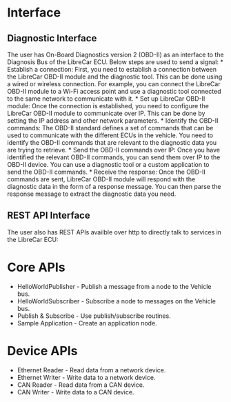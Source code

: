 # Interface

## Diagnostic Interface
The user has On-Board Diagnostics version 2 (OBD-II) as an interface to the Diagnosis Bus of the LibreCar ECU.
Below steps are used to send a signal:
    * Establish a connection: First, you need to establish a connection between the LibreCar OBD-II module and the diagnostic tool. This can be done using a wired or wireless connection. For example, you can connect the LibreCar OBD-II module to a Wi-Fi access point and use a diagnostic tool connected to the same network to communicate with it.
    * Set up LibreCar OBD-II module: Once the connection is established, you need to configure the LibreCar OBD-II module to communicate over IP. This can be done by setting the IP address and other network parameters.
    * Identify the OBD-II commands: The OBD-II standard defines a set of commands that can be used to communicate with the different ECUs in the vehicle. You need to identify the OBD-II commands that are relevant to the diagnostic data you are trying to retrieve.
    * Send the OBD-II commands over IP: Once you have identified the relevant OBD-II commands, you can send them over IP to the OBD-II device. You can use a diagnostic tool or a custom application to send the OBD-II commands.
    * Receive the response: Once the OBD-II commands are sent,  LibreCar OBD-II module will respond with the diagnostic data in the form of a response message. You can then parse the response message to extract the diagnostic data you need.

## REST API Interface

The user also has REST APIs availble over http to directly talk to services in the LibreCar ECU:

# Core APIs
  +  HelloWorldPublisher - Publish a message from a node to the Vehicle bus.
  +  HelloWorldSubscriber - Subscribe a node to messages on the Vehicle bus.
  +  Publish & Subscribe - Use publish/subscribe routines.
  +  Sample Application - Create an application node.
# Device APIs
  +  Ethernet Reader - Read data from a network device.
  +  Ethernet Writer - Write data to a network device.
  +  CAN Reader - Read data from a CAN device.
  +  CAN Writer - Write data to a CAN device.
